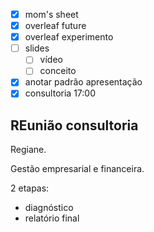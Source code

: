 - [x] mom's sheet
- [x] overleaf future
- [x] overleaf experimento
- [ ] slides
	- [ ] vídeo
	- [ ] conceito
- [x] anotar padrão apresentação
- [x] consultoria 17:00

## REunião consultoria
Regiane.

Gestão empresarial e financeira.

2 etapas:
- diagnóstico
- relatório final

